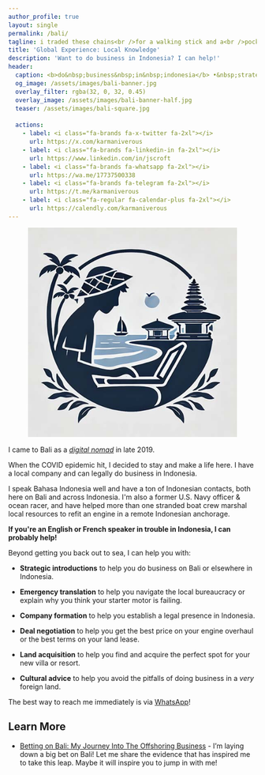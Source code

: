 ```yaml
---
author_profile: true
layout: single
permalink: /bali/
tagline: i traded these chains<br />for a walking stick and a<br />pocket full of sand
title: 'Global Experience: Local Knowledge'
description: 'Want to do business in Indonesia? I can help!'
header:
  caption: <b>do&nbsp;business&nbsp;in&nbsp;indonesia</b> •&nbsp;strategic&nbsp;introductions •&nbsp;emergency&nbsp;translation •&nbsp;company&nbsp;formation •&nbsp;deal&nbsp;negotiation •&nbsp;land&nbsp;acquisition •&nbsp;cultural&nbsp;advice •&nbsp;yacht&nbsp;service
  og_image: /assets/images/bali-banner.jpg
  overlay_filter: rgba(32, 0, 32, 0.45)
  overlay_image: /assets/images/bali-banner-half.jpg
  teaser: /assets/images/bali-square.jpg

  actions:
    - label: <i class="fa-brands fa-x-twitter fa-2xl"></i>
      url: https://x.com/karmaniverous
    - label: <i class="fa-brands fa-linkedin-in fa-2xl"></i>
      url: https://www.linkedin.com/in/jscroft
    - label: <i class="fa-brands fa-whatsapp fa-2xl"></i>
      url: https://wa.me/17737500338
    - label: <i class="fa-brands fa-telegram fa-2xl"></i>
      url: https://t.me/karmaniverous
    - label: <i class="fa-regular fa-calendar-plus fa-2xl"></i>
      url: https://calendly.com/karmaniverous
---
```


<figure class="align-left drop-image">
    <img src="/assets/images/bali-square.jpg">
</figure>

I came to Bali as a [_digital nomad_](https://en.wikipedia.org/wiki/Digital_nomad) in late 2019.

When the COVID epidemic hit, I decided to stay and make a life here. I have a local company and can legally do business in Indonesia.

I speak Bahasa Indonesia well and have a ton of Indonesian contacts, both here on Bali and across Indonesia. I'm also a former U.S. Navy officer & ocean racer, and have helped more than one stranded boat crew marshal local resources to refit an engine in a remote Indonesian anchorage.

**If you're an English or French speaker in trouble in Indonesia, I can probably help!**

Beyond getting you back out to sea, I can help you with:

- **Strategic introductions** to help you do business on Bali or elsewhere in Indonesia.

- **Emergency translation** to help you navigate the local bureaucracy or explain why you think your starter motor is failing.

- **Company formation** to help you establish a legal presence in Indonesia.

- **Deal negotiation** to help you get the best price on your engine overhaul or the best terms on your land lease.

- **Land acquisition** to help you find and acquire the perfect spot for your new villa or resort.

- **Cultural advice** to help you avoid the pitfalls of doing business in a _very_ foreign land.

The best way to reach me immediately is via [WhatsApp](https://wa.me/17737500338)!

## Learn More

- [Betting on Bali: My Journey Into The Offshoring Business](/blog/betting-on-bali-my-journey-into-the-offshoring-business) - I’m laying down a big bet on Bali! Let me share the evidence that has inspired me to take this leap. Maybe it will inspire you to jump in with me!
